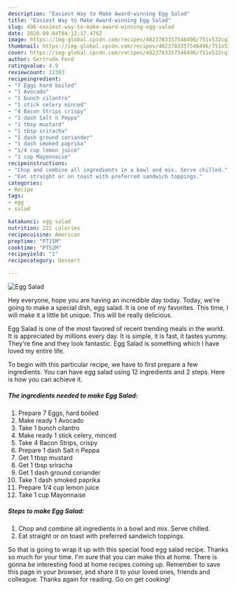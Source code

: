 ```yaml
---
description: "Easiest Way to Make Award-winning Egg Salad"
title: "Easiest Way to Make Award-winning Egg Salad"
slug: 496-easiest-way-to-make-award-winning-egg-salad
date: 2020-09-04T04:12:17.476Z
image: https://img-global.cpcdn.com/recipes/4823783357546496/751x532cq70/egg-salad-recipe-main-photo.jpg
thumbnail: https://img-global.cpcdn.com/recipes/4823783357546496/751x532cq70/egg-salad-recipe-main-photo.jpg
cover: https://img-global.cpcdn.com/recipes/4823783357546496/751x532cq70/egg-salad-recipe-main-photo.jpg
author: Gertrude Ford
ratingvalue: 4.9
reviewcount: 22303
recipeingredient:
- "7 Eggs hard boiled"
- "1 Avocado"
- "1 bunch cilantro"
- "1 stick celery minced"
- "4 Bacon Strips crispy"
- "1 dash Salt n Peppa"
- "1 tbsp mustard"
- "1 tbsp sriracha"
- "1 dash ground coriander"
- "1 dash smoked paprika"
- "1/4 cup lemon juice"
- "1 cup Mayonnaise"
recipeinstructions:
- "Chop and combine all ingredients in a bowl and mix. Serve chilled."
- "Eat straight or on toast with preferred sandwich toppings."
categories:
- Recipe
tags:
- egg
- salad

katakunci: egg salad 
nutrition: 222 calories
recipecuisine: American
preptime: "PT15M"
cooktime: "PT52M"
recipeyield: "1"
recipecategory: Dessert

---
```



![Egg Salad](https://img-global.cpcdn.com/recipes/4823783357546496/751x532cq70/egg-salad-recipe-main-photo.jpg)

Hey everyone, hope you are having an incredible day today. Today, we're going to make a special dish, egg salad. It is one of my favorites. This time, I will make it a little bit unique. This will be really delicious.



Egg Salad is one of the most favored of recent trending meals in the world. It is appreciated by millions every day. It is simple, it is fast, it tastes yummy. They're fine and they look fantastic. Egg Salad is something which I have loved my entire life.


To begin with this particular recipe, we have to first prepare a few ingredients. You can have egg salad using 12 ingredients and 2 steps. Here is how you can achieve it.

<!--inarticleads1-->

##### The ingredients needed to make Egg Salad:

1. Prepare 7 Eggs, hard boiled
1. Make ready 1 Avocado
1. Take 1 bunch cilantro
1. Make ready 1 stick celery, minced
1. Take 4 Bacon Strips, crispy
1. Prepare 1 dash Salt n Peppa
1. Get 1 tbsp mustard
1. Get 1 tbsp sriracha
1. Get 1 dash ground coriander
1. Take 1 dash smoked paprika
1. Prepare 1/4 cup lemon juice
1. Take 1 cup Mayonnaise




<!--inarticleads2-->

##### Steps to make Egg Salad:

1. Chop and combine all ingredients in a bowl and mix. Serve chilled.
1. Eat straight or on toast with preferred sandwich toppings.




So that is going to wrap it up with this special food egg salad recipe. Thanks so much for your time. I'm sure that you can make this at home. There is gonna be interesting food at home recipes coming up. Remember to save this page in your browser, and share it to your loved ones, friends and colleague. Thanks again for reading. Go on get cooking!
